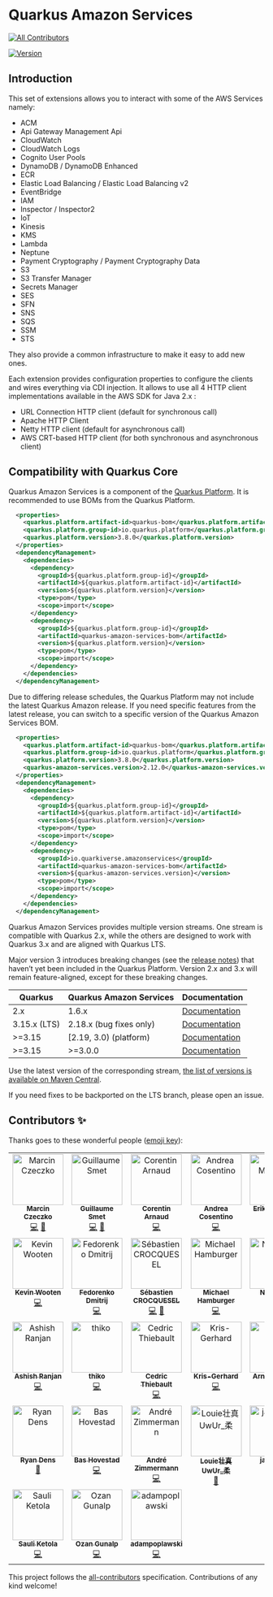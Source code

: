 # Quarkus Amazon Services
<!-- ALL-CONTRIBUTORS-BADGE:START - Do not remove or modify this section -->
[![All Contributors](https://img.shields.io/badge/all_contributors-31-orange.svg?style=flat-square)](#contributors-)
<!-- ALL-CONTRIBUTORS-BADGE:END -->

[![Version](https://img.shields.io/maven-central/v/io.quarkiverse.amazonservices/quarkus-amazon-services-bom?logo=apache-maven&style=flat-square)](https://search.maven.org/artifact/io.quarkiverse.amazonservices/quarkus-amazon-services-bom)

## Introduction

This set of extensions allows you to interact with some of the AWS Services namely:

 * ACM
 * Api Gateway Management Api
 * CloudWatch
 * CloudWatch Logs
 * Cognito User Pools
 * DynamoDB / DynamoDB Enhanced
 * ECR
 * Elastic Load Balancing / Elastic Load Balancing v2 
 * EventBridge
 * IAM
 * Inspector / Inspector2
 * IoT
 * Kinesis
 * KMS
 * Lambda
 * Neptune
 * Payment Cryptography / Payment Cryptography Data
 * S3 
 * S3 Transfer Manager
 * Secrets Manager
 * SES 
 * SFN
 * SNS
 * SQS
 * SSM
 * STS

They also provide a common infrastructure to make it easy to add new ones.

Each extension provides configuration properties to configure the clients and wires everything via CDI injection. It allows to use all 4 HTTP client implementations available in the AWS SDK for Java 2.x :

* URL Connection HTTP client (default for synchronous call)
* Apache HTTP Client
* Netty HTTP client (default for asynchronous call)
* AWS CRT-based HTTP client (for both synchronous and asynchronous client)

## Compatibility with Quarkus Core

Quarkus Amazon Services is a component of the [Quarkus Platform](https://quarkus.io/guides/platform). It is recommended to use BOMs from the Quarkus Platform.

```xml
  <properties>
    <quarkus.platform.artifact-id>quarkus-bom</quarkus.platform.artifact-id>
    <quarkus.platform.group-id>io.quarkus.platform</quarkus.platform.group-id>
    <quarkus.platform.version>3.8.0</quarkus.platform.version>
  </properties>
  <dependencyManagement>
    <dependencies>
      <dependency>
        <groupId>${quarkus.platform.group-id}</groupId>
        <artifactId>${quarkus.platform.artifact-id}</artifactId>
        <version>${quarkus.platform.version}</version>
        <type>pom</type>
        <scope>import</scope>
      </dependency>
      <dependency>
        <groupId>${quarkus.platform.group-id}</groupId>
        <artifactId>quarkus-amazon-services-bom</artifactId>
        <version>${quarkus.platform.version}</version>
        <type>pom</type>
        <scope>import</scope>
      </dependency>
    </dependencies>
  </dependencyManagement>
```

Due to differing release schedules, the Quarkus Platform may not include the latest Quarkus Amazon release. If you need specific features from the latest release, you can switch to a specific version of the Quarkus Amazon Services BOM.

```xml
  <properties>
    <quarkus.platform.artifact-id>quarkus-bom</quarkus.platform.artifact-id>
    <quarkus.platform.group-id>io.quarkus.platform</quarkus.platform.group-id>
    <quarkus.platform.version>3.8.0</quarkus.platform.version>
    <quarkus-amazon-services.version>2.12.0</quarkus-amazon-services.version>
  </properties>
  <dependencyManagement>
    <dependencies>
      <dependency>
        <groupId>${quarkus.platform.group-id}</groupId>
        <artifactId>${quarkus.platform.artifact-id}</artifactId>
        <version>${quarkus.platform.version}</version>
        <type>pom</type>
        <scope>import</scope>
      </dependency>
      <dependency>
        <groupId>io.quarkiverse.amazonservices</groupId>
        <artifactId>quarkus-amazon-services-bom</artifactId>
        <version>${quarkus-amazon-services.version}</version>
        <type>pom</type>
        <scope>import</scope>
      </dependency>
    </dependencies>
  </dependencyManagement>
```

Quarkus Amazon Services provides multiple version streams. One stream is compatible with Quarkus 2.x, while the others are designed to work with Quarkus 3.x and are aligned with Quarkus LTS.

Major version 3 introduces breaking changes (see the [release notes](https://github.com/quarkiverse/quarkus-amazon-services/releases/tag/3.0.0)) that haven’t yet been included in the Quarkus Platform. Version 2.x and 3.x will remain feature-aligned, except for these breaking changes.

| Quarkus      | Quarkus Amazon Services | Documentation                                                                                          |
|--------------|-------------------------|--------------------------------------------------------------------------------------------------------|
| 2.x          | 1.6.x                   | [Documentation](https://docs.quarkiverse.io/quarkus-amazon-services/1.x/index.html)                    |
| 3.15.x (LTS) | 2.18.x (bug fixes only) | [Documentation](https://docs.quarkiverse.io/quarkus-amazon-services/2.18.x/index.html)                 |
| >=3.15       | [2.19, 3.0) (platform)  | [Documentation](https://docs.quarkiverse.io/quarkus-amazon-services/2.x/index.html)                    |
| >=3.15       | >=3.0.0                 | [Documentation](https://docs.quarkiverse.io/quarkus-amazon-services/dev/index.html)                    |

Use the latest version of the corresponding stream, [the list of versions is available on Maven Central](https://search.maven.org/artifact/io.quarkiverse.amazonservices/quarkus-amazon-services-bom).

If you need fixes to be backported on the LTS branch, please open an issue.

## Contributors ✨

Thanks goes to these wonderful people ([emoji key](https://allcontributors.org/docs/en/emoji-key)):

<!-- ALL-CONTRIBUTORS-LIST:START - Do not remove or modify this section -->
<!-- prettier-ignore-start -->
<!-- markdownlint-disable -->
<table>
  <tbody>
    <tr>
      <td align="center" valign="top" width="14.28%"><a href="https://github.com/marcinczeczko"><img src="https://avatars.githubusercontent.com/u/4218395?v=4?s=100" width="100px;" alt="Marcin Czeczko"/><br /><sub><b>Marcin Czeczko</b></sub></a><br /><a href="https://github.com/quarkiverse/quarkus-amazon-services/commits?author=marcinczeczko" title="Code">💻</a> <a href="#maintenance-marcinczeczko" title="Maintenance">🚧</a></td>
      <td align="center" valign="top" width="14.28%"><a href="https://lesincroyableslivres.fr/"><img src="https://avatars.githubusercontent.com/u/1279749?v=4?s=100" width="100px;" alt="Guillaume Smet"/><br /><sub><b>Guillaume Smet</b></sub></a><br /><a href="https://github.com/quarkiverse/quarkus-amazon-services/commits?author=gsmet" title="Code">💻</a> <a href="#maintenance-gsmet" title="Maintenance">🚧</a></td>
      <td align="center" valign="top" width="14.28%"><a href="https://github.com/corentinarnaud"><img src="https://avatars.githubusercontent.com/u/15332003?v=4?s=100" width="100px;" alt="Corentin Arnaud"/><br /><sub><b>Corentin Arnaud</b></sub></a><br /><a href="https://github.com/quarkiverse/quarkus-amazon-services/commits?author=corentinarnaud" title="Code">💻</a></td>
      <td align="center" valign="top" width="14.28%"><a href="http://oscerd.github.io"><img src="https://avatars.githubusercontent.com/u/5106647?v=4?s=100" width="100px;" alt="Andrea Cosentino"/><br /><sub><b>Andrea Cosentino</b></sub></a><br /><a href="https://github.com/quarkiverse/quarkus-amazon-services/commits?author=oscerd" title="Code">💻</a></td>
      <td align="center" valign="top" width="14.28%"><a href="https://github.com/emattheis"><img src="https://avatars.githubusercontent.com/u/18270192?v=4?s=100" width="100px;" alt="Erik Mattheis"/><br /><sub><b>Erik Mattheis</b></sub></a><br /><a href="https://github.com/quarkiverse/quarkus-amazon-services/commits?author=emattheis" title="Code">💻</a></td>
      <td align="center" valign="top" width="14.28%"><a href="https://github.com/famod"><img src="https://avatars.githubusercontent.com/u/22860528?v=4?s=100" width="100px;" alt="Falko Modler"/><br /><sub><b>Falko Modler</b></sub></a><br /><a href="https://github.com/quarkiverse/quarkus-amazon-services/commits?author=famod" title="Code">💻</a></td>
      <td align="center" valign="top" width="14.28%"><a href="https://github.com/stuartwdouglas"><img src="https://avatars.githubusercontent.com/u/328571?v=4?s=100" width="100px;" alt="Stuart Douglas"/><br /><sub><b>Stuart Douglas</b></sub></a><br /><a href="https://github.com/quarkiverse/quarkus-amazon-services/commits?author=stuartwdouglas" title="Code">💻</a></td>
    </tr>
    <tr>
      <td align="center" valign="top" width="14.28%"><a href="https://github.com/kdubb"><img src="https://avatars.githubusercontent.com/u/787655?v=4?s=100" width="100px;" alt="Kevin Wooten"/><br /><sub><b>Kevin Wooten</b></sub></a><br /><a href="https://github.com/quarkiverse/quarkus-amazon-services/commits?author=kdubb" title="Code">💻</a></td>
      <td align="center" valign="top" width="14.28%"><a href="https://resume.fedorenko-d.ru/"><img src="https://avatars.githubusercontent.com/u/587257?v=4?s=100" width="100px;" alt="Fedorenko Dmitrij"/><br /><sub><b>Fedorenko Dmitrij</b></sub></a><br /><a href="https://github.com/quarkiverse/quarkus-amazon-services/commits?author=c0va23" title="Code">💻</a></td>
      <td align="center" valign="top" width="14.28%"><a href="https://www.inulogic.fr"><img src="https://avatars.githubusercontent.com/u/88554524?v=4?s=100" width="100px;" alt="Sébastien CROCQUESEL"/><br /><sub><b>Sébastien CROCQUESEL</b></sub></a><br /><a href="https://github.com/quarkiverse/quarkus-amazon-services/commits?author=scrocquesel" title="Code">💻</a> <a href="#maintenance-scrocquesel" title="Maintenance">🚧</a></td>
      <td align="center" valign="top" width="14.28%"><a href="https://github.com/hamburml"><img src="https://avatars.githubusercontent.com/u/7239350?v=4?s=100" width="100px;" alt="Michael Hamburger"/><br /><sub><b>Michael Hamburger</b></sub></a><br /><a href="https://github.com/quarkiverse/quarkus-amazon-services/commits?author=hamburml" title="Code">💻</a></td>
      <td align="center" valign="top" width="14.28%"><a href="https://www.nithanim.me/"><img src="https://avatars.githubusercontent.com/u/2402064?v=4?s=100" width="100px;" alt="Nithanim"/><br /><sub><b>Nithanim</b></sub></a><br /><a href="https://github.com/quarkiverse/quarkus-amazon-services/commits?author=Nithanim" title="Code">💻</a></td>
      <td align="center" valign="top" width="14.28%"><a href="https://github.com/Temdegon"><img src="https://avatars.githubusercontent.com/u/708289?v=4?s=100" width="100px;" alt="Pavel"/><br /><sub><b>Pavel</b></sub></a><br /><a href="https://github.com/quarkiverse/quarkus-amazon-services/commits?author=Temdegon" title="Code">💻</a></td>
      <td align="center" valign="top" width="14.28%"><a href="https://github.com/dagrammy"><img src="https://avatars.githubusercontent.com/u/14089875?v=4?s=100" width="100px;" alt="dagrammy"/><br /><sub><b>dagrammy</b></sub></a><br /><a href="https://github.com/quarkiverse/quarkus-amazon-services/commits?author=dagrammy" title="Code">💻</a></td>
    </tr>
    <tr>
      <td align="center" valign="top" width="14.28%"><a href="https://github.com/ranjanashish"><img src="https://avatars.githubusercontent.com/u/113700?v=4?s=100" width="100px;" alt="Ashish Ranjan"/><br /><sub><b>Ashish Ranjan</b></sub></a><br /><a href="https://github.com/quarkiverse/quarkus-amazon-services/commits?author=ranjanashish" title="Code">💻</a></td>
      <td align="center" valign="top" width="14.28%"><a href="https://github.com/thiko"><img src="https://avatars.githubusercontent.com/u/4712764?v=4?s=100" width="100px;" alt="thiko"/><br /><sub><b>thiko</b></sub></a><br /><a href="https://github.com/quarkiverse/quarkus-amazon-services/commits?author=thiko" title="Code">💻</a></td>
      <td align="center" valign="top" width="14.28%"><a href="http://surunairdejava.com"><img src="https://avatars.githubusercontent.com/u/1970634?v=4?s=100" width="100px;" alt="Cedric Thiebault"/><br /><sub><b>Cedric Thiebault</b></sub></a><br /><a href="https://github.com/quarkiverse/quarkus-amazon-services/commits?author=cthiebault" title="Code">💻</a></td>
      <td align="center" valign="top" width="14.28%"><a href="https://github.com/krisgerhard"><img src="https://avatars.githubusercontent.com/u/11822359?v=4?s=100" width="100px;" alt="Kris-Gerhard"/><br /><sub><b>Kris-Gerhard</b></sub></a><br /><a href="https://github.com/quarkiverse/quarkus-amazon-services/commits?author=krisgerhard" title="Code">💻</a></td>
      <td align="center" valign="top" width="14.28%"><a href="https://github.com/Nonoelgringo"><img src="https://avatars.githubusercontent.com/u/9656394?v=4?s=100" width="100px;" alt="Arnaud Bailly"/><br /><sub><b>Arnaud Bailly</b></sub></a><br /><a href="https://github.com/quarkiverse/quarkus-amazon-services/commits?author=Nonoelgringo" title="Code">💻</a></td>
      <td align="center" valign="top" width="14.28%"><a href="https://thejavaguy.org/"><img src="https://avatars.githubusercontent.com/u/11942401?v=4?s=100" width="100px;" alt="Ivan Milosavljević"/><br /><sub><b>Ivan Milosavljević</b></sub></a><br /><a href="https://github.com/quarkiverse/quarkus-amazon-services/commits?author=TheJavaGuy" title="Documentation">📖</a></td>
      <td align="center" valign="top" width="14.28%"><a href="https://github.com/tpenakov"><img src="https://avatars.githubusercontent.com/u/8676603?v=4?s=100" width="100px;" alt="Triphon Penakov"/><br /><sub><b>Triphon Penakov</b></sub></a><br /><a href="https://github.com/quarkiverse/quarkus-amazon-services/commits?author=tpenakov" title="Code">💻</a></td>
    </tr>
    <tr>
      <td align="center" valign="top" width="14.28%"><a href="https://www.ryandens.com"><img src="https://avatars.githubusercontent.com/u/8192732?v=4?s=100" width="100px;" alt="Ryan Dens"/><br /><sub><b>Ryan Dens</b></sub></a><br /><a href="#ideas-ryandens" title="Ideas, Planning, & Feedback">🤔</a></td>
      <td align="center" valign="top" width="14.28%"><a href="https://github.com/bwhove"><img src="https://avatars.githubusercontent.com/u/10963247?v=4?s=100" width="100px;" alt="Bas Hovestad"/><br /><sub><b>Bas Hovestad</b></sub></a><br /><a href="https://github.com/quarkiverse/quarkus-amazon-services/commits?author=bwhove" title="Code">💻</a></td>
      <td align="center" valign="top" width="14.28%"><a href="https://github.com/andrezimmermann"><img src="https://avatars.githubusercontent.com/u/2397101?v=4?s=100" width="100px;" alt="André Zimmermann"/><br /><sub><b>André Zimmermann</b></sub></a><br /><a href="https://github.com/quarkiverse/quarkus-amazon-services/commits?author=andrezimmermann" title="Code">💻</a></td>
      <td align="center" valign="top" width="14.28%"><a href="https://github.com/LoiueFragosoUwUr"><img src="https://avatars.githubusercontent.com/u/126754704?v=4?s=100" width="100px;" alt="Louie壮真UwUr_柔"/><br /><sub><b>Louie壮真UwUr_柔</b></sub></a><br /><a href="https://github.com/quarkiverse/quarkus-amazon-services/commits?author=LoiueFragosoUwUr" title="Documentation">📖</a></td>
      <td align="center" valign="top" width="14.28%"><a href="https://github.com/javaduke"><img src="https://avatars.githubusercontent.com/u/561559?v=4?s=100" width="100px;" alt="javaduke"/><br /><sub><b>javaduke</b></sub></a><br /><a href="https://github.com/quarkiverse/quarkus-amazon-services/commits?author=javaduke" title="Code">💻</a></td>
      <td align="center" valign="top" width="14.28%"><a href="https://github.com/holomekc"><img src="https://avatars.githubusercontent.com/u/30546982?v=4?s=100" width="100px;" alt="holomekc"/><br /><sub><b>holomekc</b></sub></a><br /><a href="https://github.com/quarkiverse/quarkus-amazon-services/commits?author=holomekc" title="Code">💻</a></td>
      <td align="center" valign="top" width="14.28%"><a href="https://github.com/brunoguic"><img src="https://avatars.githubusercontent.com/u/719039?v=4?s=100" width="100px;" alt="Bruno Castro"/><br /><sub><b>Bruno Castro</b></sub></a><br /><a href="https://github.com/quarkiverse/quarkus-amazon-services/commits?author=brunoguic" title="Code">💻</a></td>
    </tr>
    <tr>
      <td align="center" valign="top" width="14.28%"><a href="https://github.com/ketola"><img src="https://avatars.githubusercontent.com/u/966606?v=4?s=100" width="100px;" alt="Sauli Ketola"/><br /><sub><b>Sauli Ketola</b></sub></a><br /><a href="https://github.com/quarkiverse/quarkus-amazon-services/commits?author=ketola" title="Code">💻</a></td>
      <td align="center" valign="top" width="14.28%"><a href="https://github.com/ozangunalp"><img src="https://avatars.githubusercontent.com/u/294765?v=4?s=100" width="100px;" alt="Ozan Gunalp"/><br /><sub><b>Ozan Gunalp</b></sub></a><br /><a href="https://github.com/quarkiverse/quarkus-amazon-services/commits?author=ozangunalp" title="Code">💻</a></td>
      <td align="center" valign="top" width="14.28%"><a href="https://github.com/adampoplawski"><img src="https://avatars.githubusercontent.com/u/24206314?v=4?s=100" width="100px;" alt="adampoplawski"/><br /><sub><b>adampoplawski</b></sub></a><br /><a href="https://github.com/quarkiverse/quarkus-amazon-services/commits?author=adampoplawski" title="Code">💻</a></td>
    </tr>
  </tbody>
</table>

<!-- markdownlint-restore -->
<!-- prettier-ignore-end -->

<!-- ALL-CONTRIBUTORS-LIST:END -->

This project follows the [all-contributors](https://github.com/all-contributors/all-contributors) specification. Contributions of any kind welcome!
